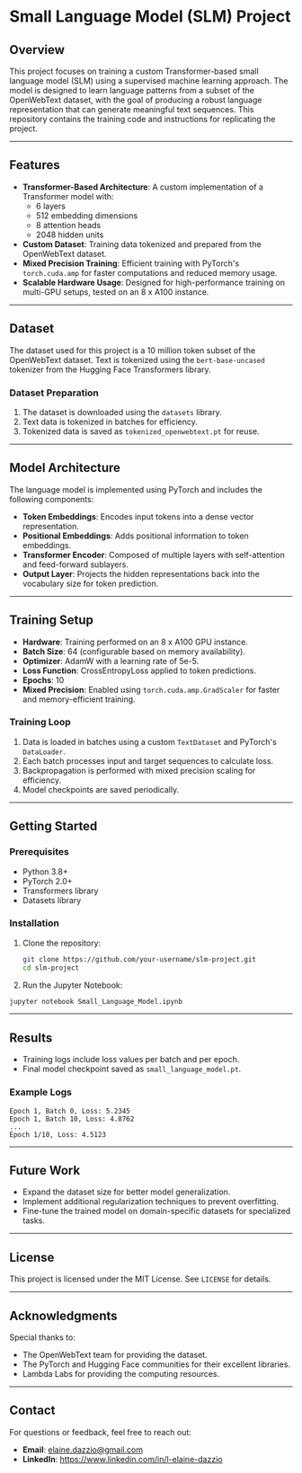 # Small Language Model (SLM) Project

## Overview
This project focuses on training a custom Transformer-based small language model (SLM) using a supervised machine learning approach. The model is designed to learn language patterns from a subset of the OpenWebText dataset, with the goal of producing a robust language representation that can generate meaningful text sequences. This repository contains the training code and instructions for replicating the project.

---

## Features
- **Transformer-Based Architecture**: A custom implementation of a Transformer model with:
  - 6 layers
  - 512 embedding dimensions
  - 8 attention heads
  - 2048 hidden units
- **Custom Dataset**: Training data tokenized and prepared from the OpenWebText dataset.
- **Mixed Precision Training**: Efficient training with PyTorch's `torch.cuda.amp` for faster computations and reduced memory usage.
- **Scalable Hardware Usage**: Designed for high-performance training on multi-GPU setups, tested on an 8 x A100 instance.

---

## Dataset
The dataset used for this project is a 10 million token subset of the OpenWebText dataset. Text is tokenized using the `bert-base-uncased` tokenizer from the Hugging Face Transformers library.

### Dataset Preparation
1. The dataset is downloaded using the `datasets` library.
2. Text data is tokenized in batches for efficiency.
3. Tokenized data is saved as `tokenized_openwebtext.pt` for reuse.

---

## Model Architecture
The language model is implemented using PyTorch and includes the following components:
- **Token Embeddings**: Encodes input tokens into a dense vector representation.
- **Positional Embeddings**: Adds positional information to token embeddings.
- **Transformer Encoder**: Composed of multiple layers with self-attention and feed-forward sublayers.
- **Output Layer**: Projects the hidden representations back into the vocabulary size for token prediction.

---

## Training Setup
- **Hardware**: Training performed on an 8 x A100 GPU instance.
- **Batch Size**: 64 (configurable based on memory availability).
- **Optimizer**: AdamW with a learning rate of 5e-5.
- **Loss Function**: CrossEntropyLoss applied to token predictions.
- **Epochs**: 10
- **Mixed Precision**: Enabled using `torch.cuda.amp.GradScaler` for faster and memory-efficient training.

### Training Loop
1. Data is loaded in batches using a custom `TextDataset` and PyTorch's `DataLoader`.
2. Each batch processes input and target sequences to calculate loss.
3. Backpropagation is performed with mixed precision scaling for efficiency.
4. Model checkpoints are saved periodically.

---

## Getting Started
### Prerequisites
- Python 3.8+
- PyTorch 2.0+
- Transformers library
- Datasets library

### Installation
1. Clone the repository:
   ```bash
   git clone https://github.com/your-username/slm-project.git
   cd slm-project
   ```

2. Run the Jupyter Notebook:
  ```bash
  jupyter notebook Small_Language_Model.ipynb
  ```

---

## Results
- Training logs include loss values per batch and per epoch.
- Final model checkpoint saved as `small_language_model.pt`.

### Example Logs
```
Epoch 1, Batch 0, Loss: 5.2345
Epoch 1, Batch 10, Loss: 4.8762
...
Epoch 1/10, Loss: 4.5123
```

---

## Future Work
- Expand the dataset size for better model generalization.
- Implement additional regularization techniques to prevent overfitting.
- Fine-tune the trained model on domain-specific datasets for specialized tasks.

---

## License
This project is licensed under the MIT License. See `LICENSE` for details.

---

## Acknowledgments
Special thanks to:
- The OpenWebText team for providing the dataset.
- The PyTorch and Hugging Face communities for their excellent libraries.
- Lambda Labs for providing the computing resources.

---

## Contact
For questions or feedback, feel free to reach out:
- **Email**: elaine.dazzio@gmail.com
- **LinkedIn**: https://www.linkedin.com/in/l-elaine-dazzio




